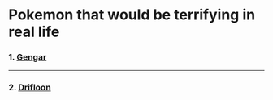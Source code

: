 # Pokemon that would be terrifying in real life
### 1. **[Gengar](https://bulbapedia.bulbagarden.net/wiki/Gengar_(Pokémon))**
---
### 2. **[Drifloon](https://bulbapedia.bulbagarden.net/wiki/Drifloon_(Pokémon))**
